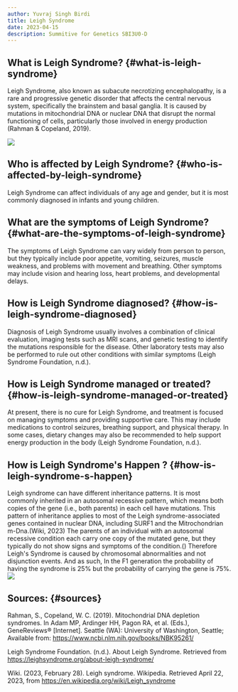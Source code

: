 ```yaml
---
author: Yuvraj Singh Birdi
title: Leigh Syndrome 
date: 2023-04-15
description: Summitive for Genetics SBI3U0-D 
---
```

## What is Leigh Syndrome? {#what-is-leigh-syndrome}

Leigh Syndrome, also known as subacute necrotizing encephalopathy, is a rare and progressive genetic disorder that affects the central nervous system, specifically the brainstem and basal ganglia. It is caused by mutations in mitochondrial DNA or nuclear DNA that disrupt the normal functioning of cells, particularly those involved in energy production (Rahman &amp; Copeland, 2019).

![](https://i.imgur.com/6Q8IhVn.jpeg)

## Who is affected by Leigh Syndrome? {#who-is-affected-by-leigh-syndrome}

Leigh Syndrome can affect individuals of any age and gender, but it is most commonly diagnosed in infants and young children.


## What are the symptoms of Leigh Syndrome? {#what-are-the-symptoms-of-leigh-syndrome}

The symptoms of Leigh Syndrome can vary widely from person to person, but they typically include poor appetite, vomiting, seizures, muscle weakness, and problems with movement and breathing. Other symptoms may include vision and hearing loss, heart problems, and developmental delays.


## How is Leigh Syndrome diagnosed? {#how-is-leigh-syndrome-diagnosed}

Diagnosis of Leigh Syndrome usually involves a combination of clinical evaluation, imaging tests such as MRI scans, and genetic testing to identify the mutations responsible for the disease. Other laboratory tests may also be performed to rule out other conditions with similar symptoms (Leigh Syndrome Foundation, n.d.).


## How is Leigh Syndrome managed or treated? {#how-is-leigh-syndrome-managed-or-treated}

At present, there is no cure for Leigh Syndrome, and treatment is focused on managing symptoms and providing supportive care. This may include medications to control seizures, breathing support, and physical therapy. In some cases, dietary changes may also be recommended to help support energy production in the body (Leigh Syndrome Foundation, n.d.).


## How is Leigh Syndrome's Happen ? {#how-is-leigh-syndrome-s-happen}

Leigh syndrome can have different inheritance patterns. It is most commonly inherited in an autosomal recessive pattern, which means both copies of the gene (i.e., both parents) in each cell have mutations. This pattern of inheritance applies to most of the Leigh syndrome-associated genes contained in nuclear DNA, including SURF1 and the Mitrochondrian m-Dna.(Wiki, 2023) The parents of an individual with an autosomal recessive condition each carry one copy of the mutated gene, but they typically do not show signs and symptoms of the condition.()
Therefore Leigh's Syndrome is caused by chromosomal abnormalities and not disjunction events.
And as such, In the F1 generation the probability of having the syndrome is 25% but the probability of carrying the gene is 75%.
![](https://upload.wikimedia.org/wikipedia/commons/thumb/f/f1/Autosomal_recessive_-_en.svg/800px-Autosomal_recessive_-_en.svg.png)


## Sources: {#sources}

Rahman, S., Copeland, W. C. (2019). Mitochondrial DNA depletion syndromes. In Adam MP, Ardinger HH, Pagon RA, et al. (Eds.), GeneReviews® [Internet]. Seattle (WA): University of Washington, Seattle; Available from: <https://www.ncbi.nlm.nih.gov/books/NBK95261/>

Leigh Syndrome Foundation. (n.d.). About Leigh Syndrome. Retrieved from <https://leighsyndrome.org/about-leigh-syndrome/>

Wiki. (2023, February 28). Leigh syndrome. Wikipedia. Retrieved April 22, 2023, from <https://en.wikipedia.org/wiki/Leigh_syndrome>
